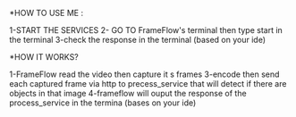 *HOW TO USE ME :

1-START THE  SERVICES
2- GO TO FrameFlow's terminal then type start in the terminal
3-check the response in the terminal (based on your ide)



*HOW IT WORKS?

1-FrameFlow read the video then capture it s frames
3-encode then send each captured frame via http to precess_service that will detect if there are objects in that image
4-frameflow will ouput the response of the process_service in the termina (bases on your ide)

